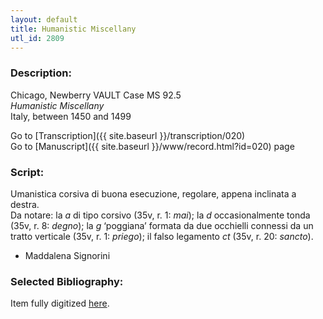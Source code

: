```yaml
---
layout: default
title: Humanistic Miscellany
utl_id: 2809
---
```


###  Description:

Chicago, Newberry VAULT Case MS 92.5<br>
_Humanistic Miscellany_<br>
Italy, between 1450 and 1499

Go to [Transcription]({{ site.baseurl }}/transcription/020)<br>
Go to [Manuscript]({{ site.baseurl }}/www/record.html?id=020) page 

###  Script:

Umanistica corsiva di buona esecuzione, regolare, appena inclinata a destra.<br>
Da notare: la _a_ di tipo corsivo (35v, r. 1: _mai_); la _d_ occasionalmente tonda (35v, r. 8: _degno_); la _g_ ‘poggiana’ formata da due occhielli connessi da un tratto verticale (35v, r. 1: _priego_); il falso legamento _ct_ (35v, r. 20: _sancto_).<br>
- Maddalena Signorini

###  Selected Bibliography:

Item fully digitized [here](http://collections.carli.illinois.edu/cdm/ref/collection/nby_dig/id/11854).

